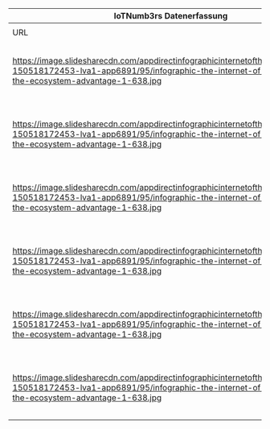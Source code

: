 |IoTNumb3rs Datenerfassung|||||||||||
| ---- | ---- | ---- | ---- | ---- | ---- | ---- | ---- | ---- | ---- | ---- |
||||||||||||
|URL|home_url|filename|device_class|device_count|market_class|market_volume|prognosis_year|publication_year|authorship_class|Dropbox folder|
|https://image.slidesharecdn.com/appdirectinfographicinternetofthingsecosystems-150518172453-lva1-app6891/95/infographic-the-internet-of-things-and-the-ecosystem-advantage-1-638.jpg|https://www.slideshare.net/appdirect/infographic-the-internet-of-things-and-the-ecosystem-advantage|file5_infographic-the-internet-of-things-and-the-ecosystem-advantage-1-638.jpg|device|6000000000|||2006|2015|Blogger|Pattoho/20181212-1804|
|https://image.slidesharecdn.com/appdirectinfographicinternetofthingsecosystems-150518172453-lva1-app6891/95/infographic-the-internet-of-things-and-the-ecosystem-advantage-1-638.jpg|https://www.slideshare.net/appdirect/infographic-the-internet-of-things-and-the-ecosystem-advantage|file5_infographic-the-internet-of-things-and-the-ecosystem-advantage-1-638.jpg|device|10700000000|||2013|||Pattoho/20181212-1804|
|https://image.slidesharecdn.com/appdirectinfographicinternetofthingsecosystems-150518172453-lva1-app6891/95/infographic-the-internet-of-things-and-the-ecosystem-advantage-1-638.jpg|https://www.slideshare.net/appdirect/infographic-the-internet-of-things-and-the-ecosystem-advantage|file5_infographic-the-internet-of-things-and-the-ecosystem-advantage-1-638.jpg|device|13700000000|||2014|||Pattoho/20181212-1804|
|https://image.slidesharecdn.com/appdirectinfographicinternetofthingsecosystems-150518172453-lva1-app6891/95/infographic-the-internet-of-things-and-the-ecosystem-advantage-1-638.jpg|https://www.slideshare.net/appdirect/infographic-the-internet-of-things-and-the-ecosystem-advantage|file5_infographic-the-internet-of-things-and-the-ecosystem-advantage-1-638.jpg||50000000000|||2020|||Pattoho/20181212-1804|
|https://image.slidesharecdn.com/appdirectinfographicinternetofthingsecosystems-150518172453-lva1-app6891/95/infographic-the-internet-of-things-and-the-ecosystem-advantage-1-638.jpg|https://www.slideshare.net/appdirect/infographic-the-internet-of-things-and-the-ecosystem-advantage|file5_infographic-the-internet-of-things-and-the-ecosystem-advantage-1-638.jpg|||market value|2.3E+12|2014|||Pattoho/20181212-1804|
|https://image.slidesharecdn.com/appdirectinfographicinternetofthingsecosystems-150518172453-lva1-app6891/95/infographic-the-internet-of-things-and-the-ecosystem-advantage-1-638.jpg|https://www.slideshare.net/appdirect/infographic-the-internet-of-things-and-the-ecosystem-advantage|file5_infographic-the-internet-of-things-and-the-ecosystem-advantage-1-638.jpg|||market value|1.9E+13|2020|||Pattoho/20181212-1804|
